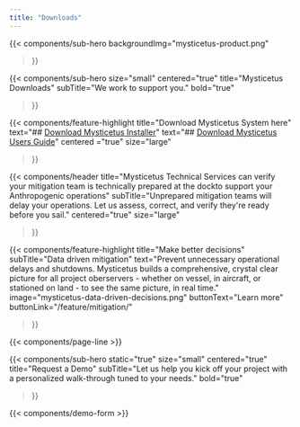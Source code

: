 ```yaml
---
title: "Downloads"
---
```


{{< components/sub-hero
	backgroundImg="mysticetus-product.png"
>}}

{{< components/sub-hero
	size="small"
	centered="true"
	title="Mysticetus Downloads"
	subTitle="We work to support you."
	bold="true"
>}}

{{< components/feature-highlight
	title="Download Mysticetus System here"
	text="## [  Download Mysticetus Installer](https://github.com/Entiat/mysticetusdownload/raw/master/MysticetusInstall.zip)"
	text="## [  Download Mysticetus Users Guide](https://github.com/Entiat/mysticetusdownload/raw/master/Mysticetus%20System%20Users%20Guide%20V2.pdf)"
	centered ="true"
	size="large"
>}}

{{< components/header
	title="Mysticetus Technical Services can verify your mitigation team is technically prepared at the dockto support your Anthropogenic operations"
	subTitle="Unprepared mitigation teams will delay your operations. Let us assess, correct, and verify they're ready before you sail."
	centered="true"
	size="large"
>}}

{{< components/feature-highlight
	title="Make better decisions"
	subTitle="Data driven mitigation"
	text="Prevent unnecessary operational delays and shutdowns. Mysticetus builds a comprehensive, crystal clear picture for all project oberservers - whether on vessel, in aircraft, or stationed on land - to see the same picture, in real time."
	image="mysticetus-data-driven-decisions.png"
	buttonText="Learn more"
	buttonLink="/feature/mitigation/"
>}}

{{< components/page-line >}}

{{< components/sub-hero
	static="true"
	size="small"
	centered="true"
	title="Request a Demo"
	subTitle="Let us help you kick off your project with a personalized walk-through tuned to your needs."
	bold="true"
>}}

{{< components/demo-form >}}

